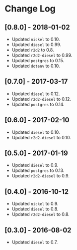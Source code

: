 # Change Log

## [0.8.0] - 2018-01-02

* Updated `nickel` to 0.10.
* Updated `diesel` to 0.99.
* Updated `r2d2` to 0.8.
* Updated `r2d2-diesel` to 0.99.
* Updated `postgres` to 0.15.
* Updated `dotenv` to 0.10.

## [0.7.0] - 2017-03-17

* Updated `diesel` to 0.12.
* Updated `r2d2-diesel` to 0.12.
* Updated `postgres` to 0.14.

## [0.6.0] - 2017-02-10

* Updated `diesel` to 0.10.
* Updated `r2d2-diesel` to 0.10.

## [0.5.0] - 2017-01-19

* Updated `diesel` to 0.9.
* Updated `postgres` to 0.13.
* Updated `r2d2-diesel` to 0.9.

## [0.4.0] - 2016-10-12

* Updated `nickel` to 0.9.
* Updated `diesel` to 0.8.
* Updated `r2d2-diesel` to 0.8.

## [0.3.0] - 2016-08-02

* Updated `diesel` to 0.7.
